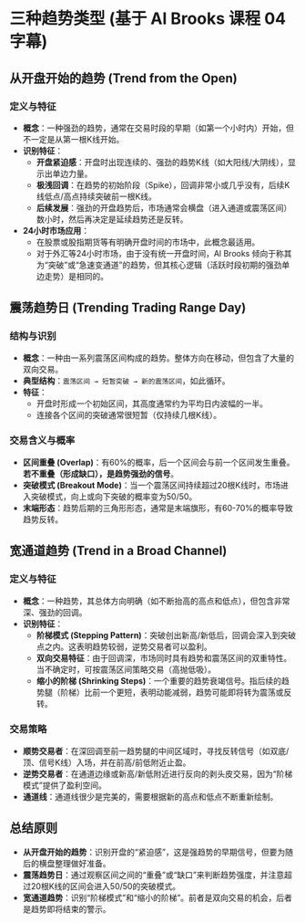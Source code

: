 # 三种趋势类型 (基于 Al Brooks 课程 04 字幕)

## 从开盘开始的趋势 (Trend from the Open)

### 定义与特征
-   **概念**：一种强劲的趋势，通常在交易时段的早期（如第一个小时内）开始，但不一定是从第一根K线开始。
-   **识别特征**：
    -   **开盘紧迫感**：开盘时出现连续的、强劲的趋势K线（如大阳线/大阴线），显示出单边力量。
    -   **极浅回调**：在趋势的初始阶段（Spike），回调非常小或几乎没有，后续K线低点/高点持续突破前一根K线。
    -   **后续发展**：强劲的开盘趋势后，市场通常会横盘（进入通道或震荡区间）数小时，然后再决定是延续趋势还是反转。
-   **24小时市场应用**：
    -   在股票或股指期货等有明确开盘时间的市场中，此概念最适用。
    -   对于外汇等24小时市场，由于没有统一开盘时间，Al Brooks 倾向于称其为“突破”或“急速变通道”的趋势，但其核心逻辑（活跃时段初期的强劲单边走势）是相同的。

## 震荡趋势日 (Trending Trading Range Day)

### 结构与识别
-   **概念**：一种由一系列震荡区间构成的趋势。整体方向在移动，但包含了大量的双向交易。
-   **典型结构**：`震荡区间 → 短暂突破 → 新的震荡区间`，如此循环。
-   **特征**：
    -   开盘时形成一个初始区间，其高度通常约为平均日内波幅的一半。
    -   连接各个区间的突破通常很短暂（仅持续几根K线）。

### 交易含义与概率
-   **区间重叠 (Overlap)**：有60%的概率，后一个区间会与前一个区间发生重叠。**若不重叠（形成缺口），是趋势强劲的信号**。
-   **突破模式 (Breakout Mode)**：当一个震荡区间持续超过20根K线时，市场进入突破模式，向上或向下突破的概率变为50/50。
-   **末端形态**：趋势后期的三角形形态，通常是末端旗形，有60-70%的概率导致趋势反转。

## 宽通道趋势 (Trend in a Broad Channel)

### 定义与特征
-   **概念**：一种趋势，其总体方向明确（如不断抬高的高点和低点），但包含非常深、强劲的回调。
-   **识别特征**：
    -   **阶梯模式 (Stepping Pattern)**：突破创出新高/新低后，回调会深入到突破点之内。这表明趋势较弱，逆势交易者可以盈利。
    -   **双向交易特征**：由于回调深，市场同时具有趋势和震荡区间的双重特性。当不确定时，可按震荡区间策略交易（高抛低吸）。
    -   **缩小的阶梯 (Shrinking Steps)**：一个重要的趋势衰竭信号。指后续的趋势腿（阶梯）比前一个更短，表明动能减弱，趋势可能即将转为震荡或反转。

### 交易策略
-   **顺势交易者**：在深回调至前一趋势腿的中间区域时，寻找反转信号（如双底/顶、信号K线）入场，并在前高/前低附近止盈。
-   **逆势交易者**：在通道边缘或新高/新低附近进行反向的剥头皮交易，因为“阶梯模式”提供了盈利空间。
-   **通道线**：通道线很少是完美的，需要根据新的高点和低点不断重新绘制。

## 总结原则
-   **从开盘开始的趋势**：识别开盘的“紧迫感”，这是强趋势的早期信号，但要为随后的横盘整理做好准备。
-   **震荡趋势日**：通过观察区间之间的“重叠”或“缺口”来判断趋势强度，并注意超过20根K线的区间会进入50/50的突破模式。
-   **宽通道趋势**：识别“阶梯模式”和“缩小的阶梯”。前者是双向交易的机会，后者是趋势即将结束的警示。